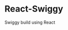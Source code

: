                                                                                       
 # React-Swiggy
 Swiggy build using React
